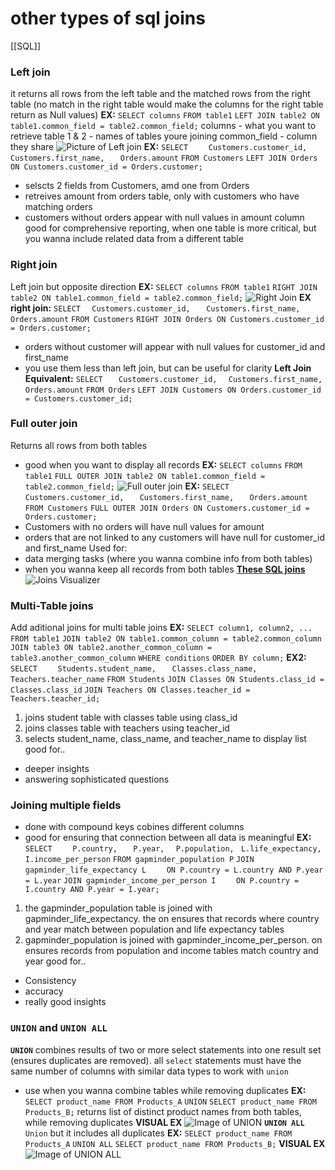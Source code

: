 # other types of sql joins
[[SQL]]
### Left join
it returns all rows from the left table and the matched rows from the right table (no match in the right table would make the columns for the right table return as Null values)
**EX:**
`SELECT columns`
`FROM table1`
`LEFT JOIN table2 ON table1.common_field = table2.common_field;`
columns - what you want to retrieve
table 1 & 2 - names of tables youre joining
common_field - column they share
![Picture of Left join](https://codingtemple.notion.site/image/https%3A%2F%2Fprod-files-secure.s3.us-west-2.amazonaws.com%2F833abfe9-9ed0-4d7c-9473-f1ece2104e38%2F5ce18cb4-9cc0-4450-b478-789c5e4f06a2%2FUntitled.png?table=block&id=f2946eca-38a4-412e-aa05-4ce35486adab&spaceId=833abfe9-9ed0-4d7c-9473-f1ece2104e38&width=1150&userId=&cache=v2)
**EX:**
`SELECT `
`	Customers.customer_id,` 
`	Customers.first_name,`
`	Orders.amount`
`FROM Customers`
`LEFT JOIN Orders ON Customers.customer_id = Orders.customer;`
- selscts 2 fields from Customers, amd one from Orders
- retreives amount from orders table, only with customers who have matching orders
- customers without orders appear with null values in amount column
good for comprehensive reporting, when one table is more critical, but you wanna include related data from a different table
### Right join
Left join but opposite direction
**EX:**
`SELECT columns`
`FROM table1`
`RIGHT JOIN table2 ON table1.common_field = table2.common_field;`
![Right Join](https://codingtemple.notion.site/image/https%3A%2F%2Fprod-files-secure.s3.us-west-2.amazonaws.com%2F833abfe9-9ed0-4d7c-9473-f1ece2104e38%2Fe4467621-425d-44b3-a469-fac5cd7336c8%2FUntitled.png?table=block&id=c7bb578d-db8b-4624-b259-707133e54946&spaceId=833abfe9-9ed0-4d7c-9473-f1ece2104e38&width=1420&userId=&cache=v2)
**EX right join:**
`SELECT`
`	Customers.customer_id, `
`	Customers.first_name,`
`	Orders.amount`
`FROM Customers`
`RIGHT JOIN Orders ON Customers.customer_id = Orders.customer;`
- orders without customer will appear with null values for customer_id and first_name
- you use them less than left join, but can be useful for clarity
**Left Join Equivalent:**
`SELECT `
 `   Customers.customer_id, `
  `  Customers.first_name,`
   ` Orders.amount`
`FROM Orders`
`LEFT JOIN Customers ON Orders.customer_id = Customers.customer_id;`
### Full outer join
Returns all rows from both tables
- good when you want to display all records
**EX:**
`SELECT columns`
`FROM table1`
`FULL OUTER JOIN table2 ON table1.common_field = table2.common_field;`
![Full outer join](https://codingtemple.notion.site/image/https%3A%2F%2Fprod-files-secure.s3.us-west-2.amazonaws.com%2F833abfe9-9ed0-4d7c-9473-f1ece2104e38%2F18adf0b7-a95b-40cc-b6ed-42d69f0abc69%2FUntitled.png?table=block&id=84e8bde2-d486-4cfc-938b-fd95e03c6a65&spaceId=833abfe9-9ed0-4d7c-9473-f1ece2104e38&width=1420&userId=&cache=v2)
**EX:**
`SELECT `
`	Customers.customer_id,`
`	Customers.first_name,`
`	Orders.amount`
`FROM Customers`
`FULL OUTER JOIN Orders ON Customers.customer_id = Orders.customer;`
- Customers with no orders will have null values for amount
- orders that are not linked to any customers will have null for customer_id and first_name
Used for:
- data merging tasks (where you wanna combine info from both tables)
- when you wanna keep all records from both tables
**[These SQL joins](https://www.loom.com/share/28213d0da5694b079c30cc1453971fe1?sid=b92202dc-4d4a-4e01-893a-35496d3f3d2e)**
![Joins Visualizer](https://sql-joins.leopard.in.ua/)
### Multi-Table joins
Add aditional joins for multi table joins
**EX:**
`SELECT column1, column2, ...`
`FROM table1`
`JOIN table2 ON table1.common_column = table2.common_column`
`JOIN table3 ON table2.another_common_column = table3.another_common_column`
`WHERE conditions`
`ORDER BY column;`
**EX2:**
`SELECT`
`    Students.student_name,`
 `   Classes.class_name,`
  `  Teachers.teacher_name`
`FROM Students`
`JOIN Classes ON Students.class_id = Classes.class_id`
`JOIN Teachers ON Classes.teacher_id = Teachers.teacher_id;`
1. joins student table with classes table using class_id
2. joins classes table with teachers using teacher_id
3. selects student_name, class_name, and teacher_name to display list
good for..
- deeper insights 
- answering sophisticated questions

### Joining multiple fields
- done with compound keys
cobines different columns
- good for ensuring that connection between all data is meaningful
**EX:**
`SELECT`
`    P.country,`
 `   P.year,`
  `  P.population,`
   ` L.life_expectancy,`
`    I.income_per_person`
`FROM gapminder_population P`
`JOIN gapminder_life_expectancy L`
`    ON P.country = L.country AND P.year = L.year`
`JOIN gapminder_income_per_person I`
`    ON P.country = I.country AND P.year = I.year;`

1. the gapminder_population table is joined with gapminder_life_expectancy. the on ensures that records where country and year match between population and life expectancy tables
2. gapminder_population is joined with gapminder_income_per_person. on ensures records from population and income tables match country and year
good for..
- Consistency 
- accuracy 
- really good insights
### `UNION` and `UNION ALL`
**`UNION`** combines results of two or more select statements into one result set (ensures duplicates are removed). all `select` statements must have the same number of columns with similar data types to work with `union`
- use when you wanna combine tables while removing duplicates
**EX:**
`SELECT product_name FROM Products_A`
`UNION`
`SELECT product_name FROM Products_B;`
returns list of distinct product names from both tables, while removing duplicates
**VISUAL EX**
![Image of UNION](https://codingtemple.notion.site/image/https%3A%2F%2Fprod-files-secure.s3.us-west-2.amazonaws.com%2F833abfe9-9ed0-4d7c-9473-f1ece2104e38%2Fc0d73212-7767-4beb-98f6-191fa393a341%2FUntitled.png?table=block&id=ef5d8aa0-05a5-4f71-abb1-9bede4c85e75&spaceId=833abfe9-9ed0-4d7c-9473-f1ece2104e38&width=1420&userId=&cache=v2)
**`UNION ALL`**
`Union` but it includes all duplicates
**EX:**
`SELECT product_name FROM Products_A`
`UNION ALL`
`SELECT product_name FROM Products_B;`
**VISUAL EX**
![Image of UNION ALL](https://codingtemple.notion.site/image/https%3A%2F%2Fprod-files-secure.s3.us-west-2.amazonaws.com%2F833abfe9-9ed0-4d7c-9473-f1ece2104e38%2F6efaa112-8ab6-400d-ac59-de597988dd95%2FUntitled.png?table=block&id=a42dd16f-2d25-4b1a-b3b0-00b4c18615cf&spaceId=833abfe9-9ed0-4d7c-9473-f1ece2104e38&width=1420&userId=&cache=v2)

